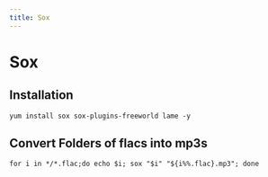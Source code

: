 ```yaml
---
title: Sox
---
```


# Sox

## Installation

```
yum install sox sox-plugins-freeworld lame -y
```

## Convert Folders of flacs into mp3s

```
for i in */*.flac;do echo $i; sox "$i" "${i%%.flac}.mp3"; done
```

